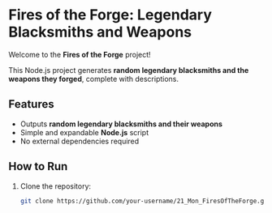 # Fires of the Forge: Legendary Blacksmiths and Weapons

Welcome to the **Fires of the Forge** project!

This Node.js project generates **random legendary blacksmiths and the weapons they forged**, complete with descriptions.

## Features
- Outputs **random legendary blacksmiths and their weapons**
- Simple and expandable **Node.js** script
- No external dependencies required

## How to Run

1. Clone the repository:
   ```bash
   git clone https://github.com/your-username/21_Mon_FiresOfTheForge.git
